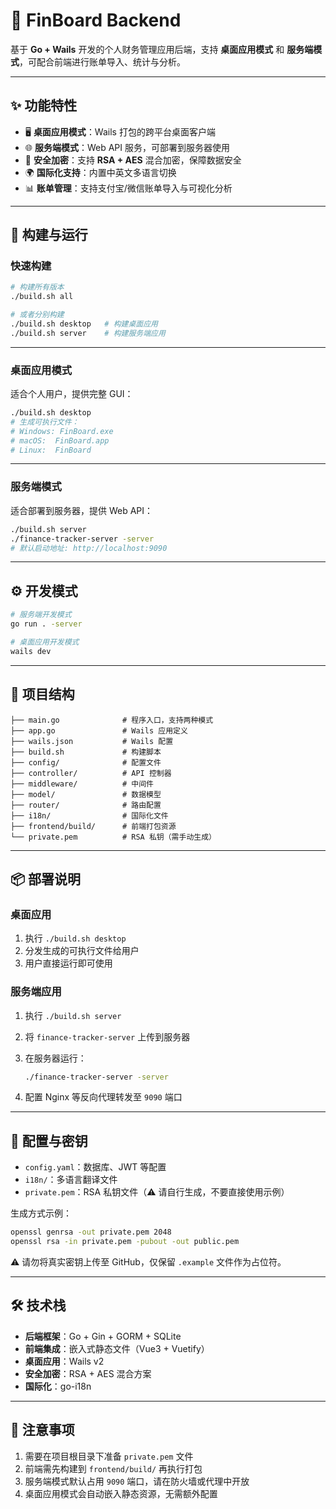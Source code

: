 # 🧾 FinBoard Backend

基于 **Go + Wails** 开发的个人财务管理应用后端，支持 **桌面应用模式** 和 **服务端模式**，可配合前端进行账单导入、统计与分析。

---

## ✨ 功能特性

- 🖥️ **桌面应用模式**：Wails 打包的跨平台桌面客户端
- 🌐 **服务端模式**：Web API 服务，可部署到服务器使用
- 🔐 **安全加密**：支持 **RSA + AES** 混合加密，保障数据安全
- 🌍 **国际化支持**：内置中英文多语言切换
- 📊 **账单管理**：支持支付宝/微信账单导入与可视化分析

---

## 🚀 构建与运行

### 快速构建

```bash
# 构建所有版本
./build.sh all

# 或者分别构建
./build.sh desktop   # 构建桌面应用
./build.sh server    # 构建服务端应用
```

---

### 桌面应用模式

适合个人用户，提供完整 GUI：

```bash
./build.sh desktop
# 生成可执行文件：
# Windows: FinBoard.exe
# macOS:  FinBoard.app
# Linux:  FinBoard
```

---

### 服务端模式

适合部署到服务器，提供 Web API：

```bash
./build.sh server
./finance-tracker-server -server
# 默认启动地址: http://localhost:9090
```

---

## ⚙️ 开发模式

```bash
# 服务端开发模式
go run . -server

# 桌面应用开发模式
wails dev
```

---

## 📂 项目结构

```
├── main.go              # 程序入口，支持两种模式
├── app.go               # Wails 应用定义
├── wails.json           # Wails 配置
├── build.sh             # 构建脚本
├── config/              # 配置文件
├── controller/          # API 控制器
├── middleware/          # 中间件
├── model/               # 数据模型
├── router/              # 路由配置
├── i18n/                # 国际化文件
├── frontend/build/      # 前端打包资源
└── private.pem          # RSA 私钥（需手动生成）
```

---

## 📦 部署说明

### 桌面应用

1. 执行 `./build.sh desktop`​
2. 分发生成的可执行文件给用户
3. 用户直接运行即可使用

### 服务端应用

1. 执行 `./build.sh server`​
2. 将 `finance-tracker-server` 上传到服务器
3. 在服务器运行：

    ```bash
    ./finance-tracker-server -server
    ```
4. 配置 Nginx 等反向代理转发至 `9090` 端口

---

## 🔑 配置与密钥

- ​`config.yaml`：数据库、JWT 等配置
- ​`i18n/`：多语言翻译文件
- ​`private.pem`：RSA 私钥文件（⚠️ 请自行生成，不要直接使用示例）

生成方式示例：

```bash
openssl genrsa -out private.pem 2048
openssl rsa -in private.pem -pubout -out public.pem
```

⚠️ 请勿将真实密钥上传至 GitHub，仅保留 `.example` 文件作为占位符。

---

## 🛠 技术栈

- **后端框架**：Go + Gin + GORM + SQLite
- **前端集成**：嵌入式静态文件（Vue3 + Vuetify）
- **桌面应用**：Wails v2
- **安全加密**：RSA + AES 混合方案
- **国际化**：go-i18n

---

## 📌 注意事项

1. 需要在项目根目录下准备 `private.pem` 文件
2. 前端需先构建到 `frontend/build/` 再执行打包
3. 服务端模式默认占用 `9090` 端口，请在防火墙或代理中开放
4. 桌面应用模式会自动嵌入静态资源，无需额外配置
